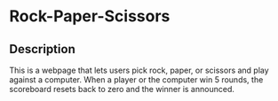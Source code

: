 # Rock-Paper-Scissors
## Description
This is a webpage that lets users pick rock, paper, or scissors and play against a computer. When a player or the computer win 5 rounds, the scoreboard resets
back to zero and the winner is announced.